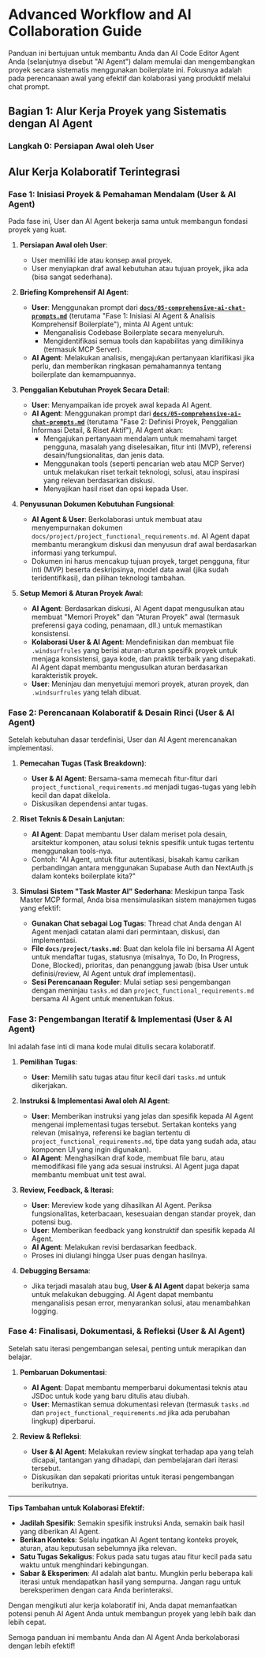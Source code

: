 # Advanced Workflow and AI Collaboration Guide

Panduan ini bertujuan untuk membantu Anda dan AI Code Editor Agent Anda (selanjutnya disebut "AI Agent") dalam memulai dan mengembangkan proyek secara sistematis menggunakan boilerplate ini. Fokusnya adalah pada perencanaan awal yang efektif dan kolaborasi yang produktif melalui chat prompt.

## Bagian 1: Alur Kerja Proyek yang Sistematis dengan AI Agent

### Langkah 0: Persiapan Awal oleh User

## Alur Kerja Kolaboratif Terintegrasi

### Fase 1: Inisiasi Proyek & Pemahaman Mendalam (User & AI Agent)

Pada fase ini, User dan AI Agent bekerja sama untuk membangun fondasi proyek yang kuat.

1.  **Persiapan Awal oleh User**:
    *   User memiliki ide atau konsep awal proyek.
    *   User menyiapkan draf awal kebutuhan atau tujuan proyek, jika ada (bisa sangat sederhana).

2.  **Briefing Komprehensif AI Agent**:
    *   **User**: Menggunakan prompt dari **[`docs/05-comprehensive-ai-chat-prompts.md`](./05-comprehensive-ai-chat-prompts.md)** (terutama "Fase 1: Inisiasi AI Agent & Analisis Komprehensif Boilerplate"), minta AI Agent untuk:
        *   Menganalisis Codebase Boilerplate secara menyeluruh.
        *   Mengidentifikasi semua tools dan kapabilitas yang dimilikinya (termasuk MCP Server).
    *   **AI Agent**: Melakukan analisis, mengajukan pertanyaan klarifikasi jika perlu, dan memberikan ringkasan pemahamannya tentang boilerplate dan kemampuannya.

3.  **Penggalian Kebutuhan Proyek Secara Detail**:
    *   **User**: Menyampaikan ide proyek awal kepada AI Agent.
    *   **AI Agent**: Menggunakan prompt dari **[`docs/05-comprehensive-ai-chat-prompts.md`](./05-comprehensive-ai-chat-prompts.md)** (terutama "Fase 2: Definisi Proyek, Penggalian Informasi Detail, & Riset Aktif"), AI Agent akan:
        *   Mengajukan pertanyaan mendalam untuk memahami target pengguna, masalah yang diselesaikan, fitur inti (MVP), referensi desain/fungsionalitas, dan jenis data.
        *   Menggunakan tools (seperti pencarian web atau MCP Server) untuk melakukan riset terkait teknologi, solusi, atau inspirasi yang relevan berdasarkan diskusi.
        *   Menyajikan hasil riset dan opsi kepada User.

4.  **Penyusunan Dokumen Kebutuhan Fungsional**:
    *   **AI Agent & User**: Berkolaborasi untuk membuat atau menyempurnakan dokumen `docs/project/project_functional_requirements.md`. AI Agent dapat membantu merangkum diskusi dan menyusun draf awal berdasarkan informasi yang terkumpul.
    *   Dokumen ini harus mencakup tujuan proyek, target pengguna, fitur inti (MVP) beserta deskripsinya, model data awal (jika sudah teridentifikasi), dan pilihan teknologi tambahan.

5.  **Setup Memori & Aturan Proyek Awal**:
    *   **AI Agent**: Berdasarkan diskusi, AI Agent dapat mengusulkan atau membuat "Memori Proyek" dan "Aturan Proyek" awal (termasuk preferensi gaya coding, penamaan, dll.) untuk memastikan konsistensi.
    *   **Kolaborasi User & AI Agent**: Mendefinisikan dan membuat file `.windsurfrules` yang berisi aturan-aturan spesifik proyek untuk menjaga konsistensi, gaya kode, dan praktik terbaik yang disepakati. AI Agent dapat membantu mengusulkan aturan berdasarkan karakteristik proyek.
    *   **User**: Meninjau dan menyetujui memori proyek, aturan proyek, dan `.windsurfrules` yang telah dibuat.

### Fase 2: Perencanaan Kolaboratif & Desain Rinci (User & AI Agent)

Setelah kebutuhan dasar terdefinisi, User dan AI Agent merencanakan implementasi.

1.  **Pemecahan Tugas (Task Breakdown)**:
    *   **User & AI Agent**: Bersama-sama memecah fitur-fitur dari `project_functional_requirements.md` menjadi tugas-tugas yang lebih kecil dan dapat dikelola.
    *   Diskusikan dependensi antar tugas.

2.  **Riset Teknis & Desain Lanjutan**:
    *   **AI Agent**: Dapat membantu User dalam meriset pola desain, arsitektur komponen, atau solusi teknis spesifik untuk tugas tertentu menggunakan tools-nya.
    *   Contoh: "AI Agent, untuk fitur autentikasi, bisakah kamu carikan perbandingan antara menggunakan Supabase Auth dan NextAuth.js dalam konteks boilerplate kita?"

3.  **Simulasi Sistem "Task Master AI" Sederhana**:
    Meskipun tanpa Task Master MCP formal, Anda bisa mensimulasikan sistem manajemen tugas yang efektif:
    *   **Gunakan Chat sebagai Log Tugas**: Thread chat Anda dengan AI Agent menjadi catatan alami dari permintaan, diskusi, dan implementasi.
    *   **File `docs/project/tasks.md`**: Buat dan kelola file ini bersama AI Agent untuk mendaftar tugas, statusnya (misalnya, To Do, In Progress, Done, Blocked), prioritas, dan penanggung jawab (bisa User untuk definisi/review, AI Agent untuk draf implementasi).
    *   **Sesi Perencanaan Reguler**: Mulai setiap sesi pengembangan dengan meninjau `tasks.md` dan `project_functional_requirements.md` bersama AI Agent untuk menentukan fokus.

### Fase 3: Pengembangan Iteratif & Implementasi (User & AI Agent)

Ini adalah fase inti di mana kode mulai ditulis secara kolaboratif.

1.  **Pemilihan Tugas**:
    *   **User**: Memilih satu tugas atau fitur kecil dari `tasks.md` untuk dikerjakan.

2.  **Instruksi & Implementasi Awal oleh AI Agent**:
    *   **User**: Memberikan instruksi yang jelas dan spesifik kepada AI Agent mengenai implementasi tugas tersebut. Sertakan konteks yang relevan (misalnya, referensi ke bagian tertentu di `project_functional_requirements.md`, tipe data yang sudah ada, atau komponen UI yang ingin digunakan).
    *   **AI Agent**: Menghasilkan draf kode, membuat file baru, atau memodifikasi file yang ada sesuai instruksi. AI Agent juga dapat membantu membuat unit test awal.

3.  **Review, Feedback, & Iterasi**:
    *   **User**: Mereview kode yang dihasilkan AI Agent. Periksa fungsionalitas, keterbacaan, kesesuaian dengan standar proyek, dan potensi bug.
    *   **User**: Memberikan feedback yang konstruktif dan spesifik kepada AI Agent.
    *   **AI Agent**: Melakukan revisi berdasarkan feedback.
    *   Proses ini diulangi hingga User puas dengan hasilnya.

4.  **Debugging Bersama**:
    *   Jika terjadi masalah atau bug, **User & AI Agent** dapat bekerja sama untuk melakukan debugging. AI Agent dapat membantu menganalisis pesan error, menyarankan solusi, atau menambahkan logging.

### Fase 4: Finalisasi, Dokumentasi, & Refleksi (User & AI Agent)

Setelah satu iterasi pengembangan selesai, penting untuk merapikan dan belajar.

1.  **Pembaruan Dokumentasi**:
    *   **AI Agent**: Dapat membantu memperbarui dokumentasi teknis atau JSDoc untuk kode yang baru ditulis atau diubah.
    *   **User**: Memastikan semua dokumentasi relevan (termasuk `tasks.md` dan `project_functional_requirements.md` jika ada perubahan lingkup) diperbarui.

2.  **Review & Refleksi**:
    *   **User & AI Agent**: Melakukan review singkat terhadap apa yang telah dicapai, tantangan yang dihadapi, dan pembelajaran dari iterasi tersebut.
    *   Diskusikan dan sepakati prioritas untuk iterasi pengembangan berikutnya.

---

**Tips Tambahan untuk Kolaborasi Efektif:**

*   **Jadilah Spesifik**: Semakin spesifik instruksi Anda, semakin baik hasil yang diberikan AI Agent.
*   **Berikan Konteks**: Selalu ingatkan AI Agent tentang konteks proyek, aturan, atau keputusan sebelumnya jika relevan.
*   **Satu Tugas Sekaligus**: Fokus pada satu tugas atau fitur kecil pada satu waktu untuk menghindari kebingungan.
*   **Sabar & Eksperimen**: AI adalah alat bantu. Mungkin perlu beberapa kali iterasi untuk mendapatkan hasil yang sempurna. Jangan ragu untuk bereksperimen dengan cara Anda berinteraksi.

Dengan mengikuti alur kerja kolaboratif ini, Anda dapat memanfaatkan potensi penuh AI Agent Anda untuk membangun proyek yang lebih baik dan lebih cepat.

Semoga panduan ini membantu Anda dan AI Agent Anda berkolaborasi dengan lebih efektif!
